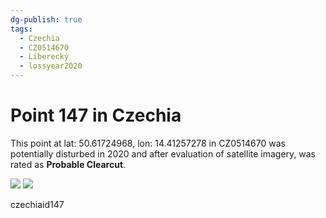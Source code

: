 ```yaml
---
dg-publish: true
tags:
  - Czechia
  - CZ0514670
  - Liberecký
  - lossyear2020
---
```


# Point 147 in Czechia

This point at lat: 50.61724968, lon: 14.41257278 in CZ0514670 was potentially disturbed in 2020 and after evaluation of satellite imagery, was rated as **Probable Clearcut**.

<div class='juxtapose' data-showcredits='false'>
<img src='https://baserow-backend-production20240528124524339000000001.s3.amazonaws.com/user_files/DapI1PdmNZw3dpm5YxTv7BsEfDatPpwx_2838b27fed8661b61eccdd791609825e3593ed460c1eb5b93e79c782708f0551.png' data-label='September 2017' />
<img src='https://baserow-backend-production20240528124524339000000001.s3.amazonaws.com/user_files/DOXya2IncTyQ0ps6wZEi55d0Jz5v4KuU_8d56efc3a7e912526e194cf601a0f0fc7dbf6d1aa2a20bfdc265585ae4c7ebb6.png' data-label='September 2021' />
</div>

czechiaid147